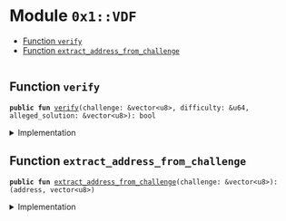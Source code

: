 
<a name="0x1_VDF"></a>

# Module `0x1::VDF`



-  [Function `verify`](#0x1_VDF_verify)
-  [Function `extract_address_from_challenge`](#0x1_VDF_extract_address_from_challenge)


<pre><code></code></pre>



<a name="0x1_VDF_verify"></a>

## Function `verify`



<pre><code><b>public</b> <b>fun</b> <a href="VDF.md#0x1_VDF_verify">verify</a>(challenge: &vector&lt;u8&gt;, difficulty: &u64, alleged_solution: &vector&lt;u8&gt;): bool
</code></pre>



<details>
<summary>Implementation</summary>


<pre><code><b>native</b> <b>public</b> <b>fun</b> <a href="VDF.md#0x1_VDF_verify">verify</a>(
  challenge: &vector&lt;u8&gt;,
  difficulty: &u64,
  alleged_solution: &vector&lt;u8&gt;
): bool;
</code></pre>



</details>

<a name="0x1_VDF_extract_address_from_challenge"></a>

## Function `extract_address_from_challenge`



<pre><code><b>public</b> <b>fun</b> <a href="VDF.md#0x1_VDF_extract_address_from_challenge">extract_address_from_challenge</a>(challenge: &vector&lt;u8&gt;): (address, vector&lt;u8&gt;)
</code></pre>



<details>
<summary>Implementation</summary>


<pre><code><b>native</b> <b>public</b> <b>fun</b> <a href="VDF.md#0x1_VDF_extract_address_from_challenge">extract_address_from_challenge</a>(challenge: &vector&lt;u8&gt;): (address, vector&lt;u8&gt;);
</code></pre>



</details>


[//]: # ("File containing references which can be used from documentation")
[ACCESS_CONTROL]: https://github.com/libra/lip/blob/master/lips/lip-2.md
[ROLE]: https://github.com/libra/lip/blob/master/lips/lip-2.md#roles
[PERMISSION]: https://github.com/libra/lip/blob/master/lips/lip-2.md#permissions
